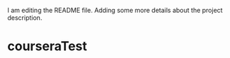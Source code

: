 I am editing the README file. Adding some more details about the project description.
# courseraTest
